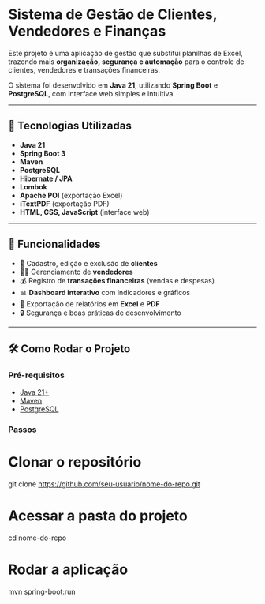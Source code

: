 # Sistema de Gestão de Clientes, Vendedores e Finanças

Este projeto é uma aplicação de gestão que substitui planilhas de Excel, trazendo mais **organização, segurança e automação** para o controle de clientes, vendedores e transações financeiras.

O sistema foi desenvolvido em **Java 21**, utilizando **Spring Boot** e **PostgreSQL**, com interface web simples e intuitiva.

---

## 🚀 Tecnologias Utilizadas

- **Java 21**
- **Spring Boot 3**
- **Maven**
- **PostgreSQL**
- **Hibernate / JPA**
- **Lombok**
- **Apache POI** (exportação Excel)
- **iTextPDF** (exportação PDF)
- **HTML, CSS, JavaScript** (interface web)

---

## 📌 Funcionalidades

- 📂 Cadastro, edição e exclusão de **clientes**  
- 🧑‍💼 Gerenciamento de **vendedores**  
- 💰 Registro de **transações financeiras** (vendas e despesas)  
- 📊 **Dashboard interativo** com indicadores e gráficos  
- 📑 Exportação de relatórios em **Excel** e **PDF**  
- 🔒 Segurança e boas práticas de desenvolvimento  

---

## 🛠️ Como Rodar o Projeto

### Pré-requisitos
- [Java 21+](https://adoptium.net/)  
- [Maven](https://maven.apache.org/)  
- [PostgreSQL](https://www.postgresql.org/)  

### Passos

# Clonar o repositório
git clone https://github.com/seu-usuario/nome-do-repo.git

# Acessar a pasta do projeto
cd nome-do-repo

# Rodar a aplicação
mvn spring-boot:run
